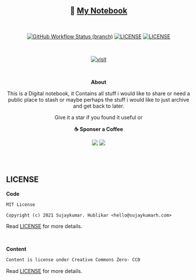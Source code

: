 <div align="center">

## 📘 [My Notebook](https://notebook.sujaykumarh.com/?utm_source=github&utm_medium=readme&utm_campaign=view-notebook)

<br>

[![GitHub Workflow Status (branch)](https://img.shields.io/github/workflow/status/sujaykumarh/my-notebook/build-push/main)](https://github.com/sujaykumarh/my-notebook/actions)
[![LICENSE](https://img.shields.io/badge/code%20license-MIT-blue?logo=github&color=blue)](https://github.com/sujaykumarh/my-notebook/blob/main/LICENSE)
[![LICENSE](https://img.shields.io/badge/content%20license-CC0-478277?logo=github)](https://github.com/sujaykumarh/my-notebook/blob/main/content-license.txt)

<br>

[![visit](https://img.shields.io/badge/🔗%20Visit-notebook.sujaykumarh.com-blue?style=for-the-badge&logo=link)](https://notebook.sujaykumarh.com/?utm_source=github&utm_medium=readme&utm_campaign=view-notebook)

<br>

**About**

This is a Digital notebook, it Contains all stuff i would like to share or need a public place to stash or maybe perhaps the stuff i would like to just archive and get back to later.

Give it a star if you found it useful or

**☕ Sponser a Coffee**

[![](https://img.shields.io/badge/kofi-%23579fbf.svg?&style=for-the-badge&logo=ko-fi&logoColor=white)](https://ko-fi.com/sujaykumarh)
[![](https://img.shields.io/badge/buy%20me%20a%20coffee-%23f7ba56.svg?&style=for-the-badge&logo=buy-me-a-coffee&logoColor=black)](https://buymeacoffee.com/sujaykumarh)

</div>

<br>
<br>

## LICENSE

**Code**

```txt
MIT License

Copyright (c) 2021 Sujaykumar. Hublikar <hello@sujaykumarh.com>
```
Read [LICENSE](LICENSE) for more details.

<br>

**Content**

```txt
Content is license under Creative Commons Zero- CC0
```

Read [LICENSE](content-license.txt) for more details.